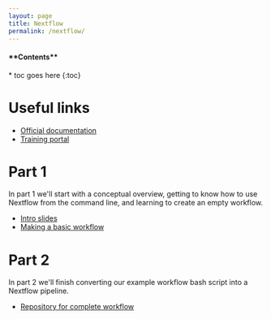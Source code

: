 ```yaml
---
layout: page
title: Nextflow
permalink: /nextflow/
---
```


<nav>
  <h4>**Contents**</h4>
  * toc goes here
  {:toc}
</nav>

# Useful links

- [Official documentation](https://www.nextflow.io/docs/latest/index.html)
- [Training portal](https://training.nextflow.io/)

# Part 1

In part 1 we'll start with a conceptual overview, getting to know how to use Nextflow from the command line, and learning to create an empty workflow.

- <a href="/nextflow-vs-snakemake-2024/slides/nextflow_intro" target="_blank">Intro slides</a>
- <a href="/nextflow-vs-snakemake-2024/slides/basic_workflow" target="_blank">Making a basic workflow</a>

# Part 2

In part 2 we'll finish converting our example workflow bash script into a Nextflow pipeline.

- [Repository for complete workflow](https://github.com/sagc-bioinformatics/nextflow-example-workflow-2024)
